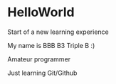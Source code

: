 # HelloWorld
Start of a new learning experience 

My name is BBB B3 Triple B :)

Amateur programmer

Just learning Git/Github

